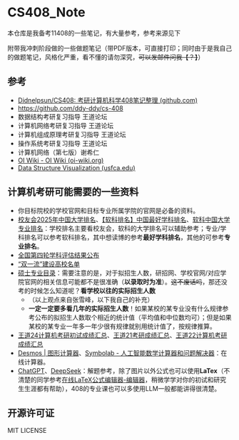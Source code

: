 # CS408_Note

本仓库是我备考11408的一些笔记，有大量参考，参考来源见下

附带我冲刺阶段做的一些做题笔记（带PDF版本，可直接打印；同时由于是我自己的做题笔记，风格化严重，看不懂的请勿深究，~~可以发邮件问我【？】~~）

## 参考

+   [Didnelpsun/CS408: 考研计算机科学408笔记整理 (github.com)](https://github.com/Didnelpsun/CS408)
+   https://github.com/ddy-ddy/cs-408
+   数据结构考研复习指导 王道论坛
+   计算机网络考研复习指导 王道论坛
+   计算机组成原理考研复习指导 王道论坛
+   操作系统考研复习指导 王道论坛
+   计算机网络（第七版）谢希仁
+   [OI Wiki - OI Wiki (oi-wiki.org)](https://oi-wiki.org/)
+   [Data Structure Visualization (usfca.edu)](https://www.cs.usfca.edu/~galles/visualization/Algorithms.html)

## 计算机考研可能需要的一些资料

+ 你目标院校的学校官网和目标专业所属学院的官网是必备的资料。
+ [校友会2025年中国大学排名](http://www.chinaxy.com/2022index/news/news.jsp?information_id=15885)、[【软科排名】中国最好学科排名](https://www.shanghairanking.cn/rankings/bcsr/2024)、[软科中国大学专业排名](https://www.shanghairanking.cn/rankings/bcmr/2024)：学校排名主要看校友会，软科的大学排名可以辅助参考；专业/学科排名可以参考软科排名，其中想读博的参考**最好学科排名**，其他的可参考**专业排名**。
+ [全国第四轮学科评估结果公布](https://www.cdgdc.edu.cn/dslxkpgjggb/index.htm)
+ [“双一流”建设高校名单](http://www.moe.gov.cn/s78/A22/A22_ztzl/ztzl_tjsylpt/sylpt_jsgx/201712/t20171206_320667.html)
+ [硕士专业目录](https://yz.chsi.com.cn/zsml/dw.do)：需要注意的是，对于拟招生人数，研招网、学校官网/对应学院官网的相关信息可能都不是很准确（**以录取时为准**）。~~这不废话吗~~，那还没考的时候怎么知道呢？**看学校以往的实际招生人数**
  + （以上观点来自张雪峰，以下我自己的补充<!--教训-->）
  + **一定一定要多看几年的实际招生人数**！如果某校的某专业没有什么规律参考公布的拟招生人数取个相近的统计值（平均值和中位数均可）；但是如果某校的某专业一年多一年少很有规律就别用统计值了，按规律推算。
+ [王道24计算机考研初试成绩汇总](https://docs.qq.com/sheet/DVG1nZ1FMQ0NWcUF5?tab=000002)、[王道21考研成绩汇总](https://docs.qq.com/sheet/DQXdlSFhiVm1YdE5P?tab=BB08J2)、[王道22计算机考研成绩汇总](https://docs.qq.com/sheet/DR2J3RHVLdHNMUUFs?tab=7bnu1i)
+ [Desmos | 图形计算器](https://www.desmos.com/calculator?lang=zh-CN)、[Symbolab - 人工智能数学计算器和问题解决器](https://zs.symbolab.com/)：在线计算器。
+ [ChatGPT](https://chatgpt.com/)、[DeepSeek](https://chat.deepseek.com/)：解题参考，除了图片以外公式也可以使用**LaTex**（不清楚的同学参考[在线LaTeX公式编辑器-编辑器](https://www.latexlive.com/##)，稍微学学对你的初试和研究生生涯都有帮助），408的专业课也可以多使用LLM一般都能讲得很清楚。

## 开源许可证

MIT LICENSE

